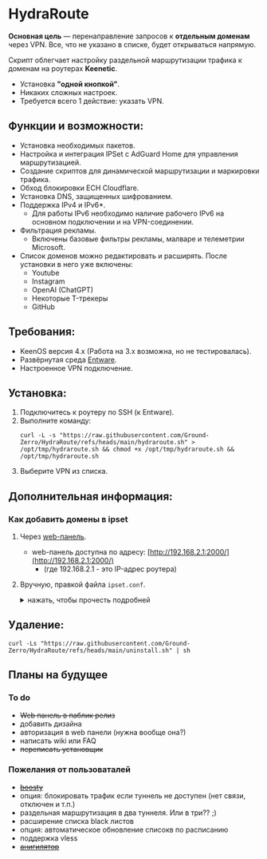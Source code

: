 # HydraRoute

**Основная цель** — перенаправление запросов к **отдельным доменам** через VPN. Все, что не указано в списке, будет открываться напрямую.

Скрипт облегчает настройку раздельной маршрутизации трафика к доменам на роутерах **Keenetic**.
- Установка **"одной кнопкой"**.
- Никаких сложных настроек.
- Требуется всего 1 действие: указать VPN.

## Функции и возможности:
- Установка необходимых пакетов.
- Настройка и интеграция IPSet с AdGuard Home для управления маршрутизацией.
- Создание скриптов для динамической маршрутизации и маркировки трафика.
- Обход блокировки ECH Cloudflare.
- Установка DNS, защищенных шифрованием.
- Поддержка IPv4 и IPv6*.
    * Для работы IPv6 необходимо наличие рабочего IPv6 на основном подключении и на VPN-соединении.
- Фильтрация рекламы.
    * Включены базовые фильтры рекламы, малваре и телеметрии Microsoft.
- Список доменов можно редактировать и расширять. После установки в него уже включены:
  - Youtube
  - Instagram
  - OpenAI (ChatGPT)
  - Некоторые T-трекеры
  - GitHub

## Требования:
- KeenOS версия 4.х (Работа на 3.х возможна, но не тестировалась).
- Развёрнутая среда [Entware](https://help.keenetic.com/hc/ru/articles/360021214160-Установка-системы-пакетов-репозитория-Entware-на-USB-накопитель).
- Настроенное VPN подключение.

## Установка:
1. Подключитесь к роутеру по SSH (к Entware).
2. Выполните команду:
    ```
    curl -L -s "https://raw.githubusercontent.com/Ground-Zerro/HydraRoute/refs/heads/main/hydraroute.sh" > /opt/tmp/hydraroute.sh && chmod +x /opt/tmp/hydraroute.sh && /opt/tmp/hydraroute.sh
    ```
3. Выберите VPN из списка.

## Дополнительная информация:
### Как добавить домены в ipset

1. Через [web-панель](https://github.com/Ground-Zerro/HydraRoute/tree/main/webpanel).
   - web-панель доступна по адресу: [http://192.168.2.1:2000/](http://192.168.2.1:2000/)
     * (где 192.168.2.1 - это IP-адрес роутера)

2. Вручную, правкой файла `ipset.conf`.

    <details>
    <summary>нажать, чтобы прочесть подробней</summary>
    
    1. Чтобы добавить домены для перенаправления, отредактируйте файл: `/opt/etc/AdGuardHome/ipset.conf`.
        ```
        nano /opt/etc/AdGuardHome/ipset.conf
        ```

        <details>
        <summary>Синтаксис файла ipset.conf (нажать, чтобы прочесть подробней)</summary>
    
        ```
        instagram.com,cdninstagram.com/bypass,bypass6
        openai.com,chatgpt.com/bypass,bypass6
        ```
        - В левой части через запятую указаны домены, требующие обхода.
        - Справа после слэша — ipset, в который AGH складывает результаты разрешения DNS-имён. В примере указаны созданные скриптом `ipset` для IPv4 и IPv6: `/bypass,bypass6`.
        - Можно указать всё в одну строчку, можно разделить логически на несколько строк, как в примере.
        - Домены третьего уровня и выше включаются сами, т.е. указание `intel.com` включает также `www.intel.com`, `download.intel.com` и прочее.
        </details>
    2. После добавления доменов необходимо перезапустить **AdGuard Home** командой:
        ```
        /opt/etc/init.d/S99adguardhome restart
        ```
    </details>

## Удаление:

    curl -Ls "https://raw.githubusercontent.com/Ground-Zerro/HydraRoute/refs/heads/main/uninstall.sh" | sh

## Планы на будущее
### To do
- ~~Web панель в паблик релиз~~
- добавить дизайна
- авторизация в web панели (нужна вообще она?)
- написать wiki или FAQ
- ~~переписать установщик~~

### Пожелания от пользоваталей
- ~~[boosty](https://boosty.to/ground_zerro)~~
- опция: блокировать трафик если туннель не доступен (нет связи, отключен и т.п.)
- раздельная маршрутизация в два туннеля. Или в три?? ;)
- расширение списка black листов
- опция: автоматическое обновление списокв по расписанию
- поддержка vless
- ~~[анигилятор](https://github.com/Ground-Zerro/HydraRoute/blob/main/uninstall.sh)~~
